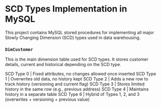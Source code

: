 # SCD Types Implementation in MySQL

This project contains MySQL stored procedures for implementing all major Slowly Changing Dimension (SCD) types used in data warehousing.

### `DimCustomer`
This is the main dimension table used for SCD types. It stores customer details, current and historical depending on the SCD type.

SCD Type 0 | Fixed attributes, no changes allowed once inserted 
SCD Type 1 | Overwrites old data, no history kept 
SCD Type 2 | Adds a new row to track history (versioning and current flag) 
SCD Type 3 | Stores limited history in the same row (e.g., previous address) 
SCD Type 4 | Maintains history in a separate table 
SCD Type 6 | Hybrid of Types 1, 2, and 3 (overwrites + versioning + previous value) 

